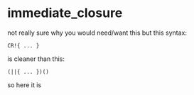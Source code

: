 # immediate_closure


not really sure why you would need/want this but this syntax:

```CR!{ ... }```

is cleaner than this:

```(||{ ... })()```

so here it is 
